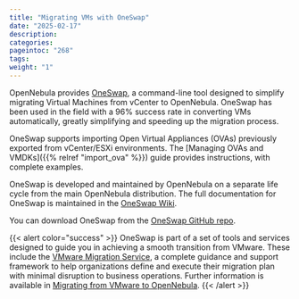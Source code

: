 ```yaml
---
title: "Migrating VMs with OneSwap"
date: "2025-02-17"
description:
categories:
pageintoc: "268"
tags:
weight: "1"
---
```


<a id="oneswap"></a>

<!--# OneSwap -->

OpenNebula provides [OneSwap](https://github.com/OpenNebula/one-swap), a command-line tool designed to simplify migrating        Virtual Machines from vCenter to OpenNebula. OneSwap has been used in the field with a 96% success rate in converting VMs        automatically, greatly simplifying and speeding up the migration process.

OneSwap supports importing Open Virtual Appliances (OVAs) previously exported from vCenter/ESXi environments. The [Managing OVAs and VMDKs]({{% relref "import_ova" %}}) guide provides instructions, with complete examples.

OneSwap is developed and maintained by OpenNebula on a separate life cycle from the main OpenNebula distribution. The full       documentation for OneSwap is maintained in the [OneSwap Wiki](https://github.com/OpenNebula/one-swap/wiki).

You can download OneSwap from the [OneSwap GitHub repo](https://github.com/OpenNebula/one-swap).

{{< alert color="success" >}}
OneSwap is part of a set of tools and services designed to guide you in achieving a smooth transition from VMware. These include the [VMware Migration Service](https://support.opennebula.pro/hc/en-us/articles/18919424033053-VMware-Migration-Service), a      complete guidance and support framework to help organizations define and execute their migration plan with minimal disruption to business operations. Further information is available in [Migrating from VMware to OpenNebula](https://support.opennebula.pro/hc/en-us/articles/17225311830429-White-Paper-Migrating-from-VMware-to-OpenNebula).
{{< /alert >}}
